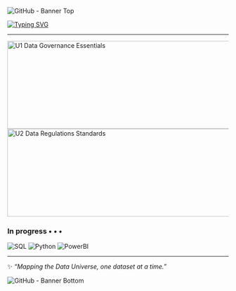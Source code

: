 
![GitHub - Banner Top](https://github.com/user-attachments/assets/7e1bc573-607a-4985-aa92-d8242653618f)



[![Typing SVG](https://readme-typing-svg.demolab.com?font=Exo+2&weight=200&size=30&pause=1000&color=A86C45&width=490&height=60&lines=Welcome+%F0%9F%92%AB;Here+I'm+mapping+the+Data+Universe;for+Governance+%26+Curation+)](https://git.io/typing-svg)



---

<img width="1000" height="200" alt="U1 Data Governance Essentials" src="https://github.com/user-attachments/assets/c7d3fda8-92fb-44d2-afd6-082bfe4245f4" />
<img width="1000" height="200" alt="U2 Data Regulations   Standards" src="https://github.com/user-attachments/assets/afcc9b26-6396-42b9-a102-37ce6da7e84a" />

### In progress • • •
![SQL](https://img.shields.io/badge/SQL-blue?logo=databricks)
![Python](https://img.shields.io/badge/Python-3670A0?logo=python&logoColor=ffdd54)
![PowerBI](https://img.shields.io/badge/Power%20BI-F2C811?logo=powerbi&logoColor=black)



---

✨ *“Mapping the Data Universe, one dataset at a time.”*

![GitHub - Banner Bottom](https://github.com/user-attachments/assets/52ddf5da-27ae-455e-814d-16a1f7db662f)







<!--
**LeilaModestine/LeilaModestine** is a ✨ _special_ ✨ repository because its `README.md` (this file) appears on your GitHub profile.
-->

